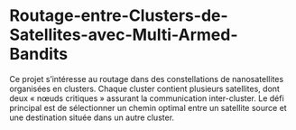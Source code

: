 # Routage-entre-Clusters-de-Satellites-avec-Multi-Armed-Bandits
Ce projet s’intéresse au routage dans des constellations de nanosatellites organisées en clusters. Chaque cluster contient plusieurs satellites, dont deux « nœuds critiques » assurant la communication inter-cluster. Le défi principal est de sélectionner un chemin optimal entre un satellite source et une destination située dans un autre cluster.
